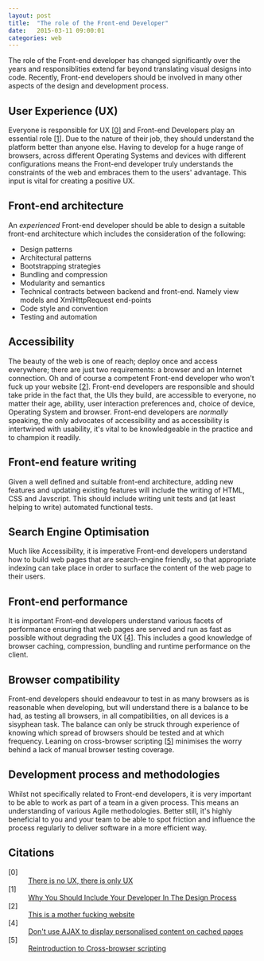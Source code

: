 ```yaml
---
layout: post
title:  "The role of the Front-end Developer"
date:   2015-03-11 09:00:01
categories: web
---
```


The role of the Front-end developer has changed significantly over the years and responsiblities extend far beyond translating visual designs into code. Recently, Front-end developers should be involved in many other aspects of the design and development process.

## User Experience (UX)

Everyone is responsible for UX [[0](#ref0)] and Front-end Developers play an essential role [[1](#ref1)]. Due to the nature of their job, they should understand the platform better than anyone else. Having to develop for a huge range of browsers, across different Operating Systems and devices with different configurations means the Front-end developer truly understands the constraints of the web and embraces them to the users' advantage. This input is vital for creating a positive UX.

## Front-end architecture

An *experienced* Front-end developer should be able to design a suitable front-end architecture which includes the consideration of the following:

* Design patterns
* Architectural patterns
* Bootstrapping strategies
* Bundling and compression
* Modularity and semantics
* Technical contracts between backend and front-end. Namely view models and XmlHttpRequest end-points
* Code style and convention
* Testing and automation

## Accessibility

The beauty of the web is one of reach; deploy once and access everywhere; there are just two requirements: a browser and an Internet connection. Oh and of course a competent Front-end developer who won't fuck up your website [[2](#ref2)]. Front-end developers are responsible and should take pride in the fact that, the UIs they build, are accessible to everyone, no matter their age, ability, user interaction preferences and, choice of device, Operating System and browser. Front-end developers are *normally* speaking, the only advocates of accessibility and as accessibility is intertwined with usability, it's vital to be knowledgeable in the practice and to champion it readily.

## Front-end feature writing

Given a well defined and suitable front-end architecture, adding new features and updating existing features will include the writing of HTML, CSS and Javscript. This should include writing unit tests and (at least helping to write) automated functional tests.

## Search Engine Optimisation

Much like Accessibility, it is imperative Front-end developers understand how to build web pages that are search-engine friendly, so that appropriate indexing can take place in order to surface the content of the web page to their users.

## Front-end performance

It is important Front-end developers understand various facets of performance ensuring that web pages are served and run as fast as possible without degrading the UX [[4](#ref4)]. This includes a good knowledge of browser caching, compression, bundling and runtime performance on the client.

## Browser compatibility

Front-end developers should endeavour to test in as many browsers as is reasonable when developing, but will understand there is a balance to be had, as testing all browsers, in all compatibilities, on all devices is a sisyphean task. The balance can only be struck through experience of knowing which spread of browsers should be tested and at which frequency. Leaning on cross-browser scripting [[5](#ref5)] minimises the worry behind a lack of manual browser testing coverage.

## Development process and methodologies

Whilst not specifically related to Front-end developers, it is very important to be able to work as part of a team in a given process. This means an understanding of various Agile methodologies. Better still, it's highly beneficial to you and your team to be able to spot friction and influence the process regularly to deliver software in a more efficient way.

## Citations

<dl>
	<dt class="citation" id="ref0">[0]</dt>
	<dd><a href="http://www.disambiguity.com/there-is-no-ux/">There is no UX, there is only UX</a></dd>
	<dt class="citation" id="ref1">[1]</dt>
	<dd><a href="http://www.smashingmagazine.com/2014/11/21/why-you-should-include-your-developer-in-the-design-process/">Why You Should Include Your Developer In The Design Process</a></dd>
	<dt class="citation" id="ref2">[2]</dt>
	<dd><a href="http://www.motherfuckingwebsite.com">This is a mother fucking website</a></dd>
	<dt class="citation" id="ref4">[4]</dt>
	<dd><a href="{% post_url 2014-12-29-dont-use-ajax-to-display-personalised-content-on-cached-pages %}">Don't use AJAX to display personalised content on cached pages</a></dd>
	<dt class="citation" id="ref5">[5]</dt>
	<dd><a href="{% post_url 2014-11-01-reintroducing-cross-browser-scripting %}">Reintroduction to Cross-browser scripting</a></dd>
</dl>